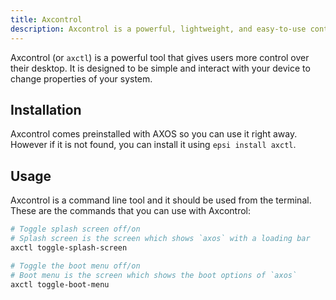 ```yaml
---
title: Axcontrol
description: Axcontrol is a powerful, lightweight, and easy-to-use control center for AXOS.
---
```


Axcontrol (or `axctl`) is a powerful tool that gives users more control over their desktop. It is designed to be simple and interact with your device to change properties of your system.

## Installation

Axcontrol comes preinstalled with AXOS so you can use it right away. However if it is not found, you can install it using `epsi install axctl`.

## Usage

Axcontrol is a command line tool and it should be used from the terminal. These are the commands that you can use with Axcontrol:

```bash
# Toggle splash screen off/on
# Splash screen is the screen which shows `axos` with a loading bar
axctl toggle-splash-screen
```

```bash
# Toggle the boot menu off/on
# Boot menu is the screen which shows the boot options of `axos`
axctl toggle-boot-menu
```
